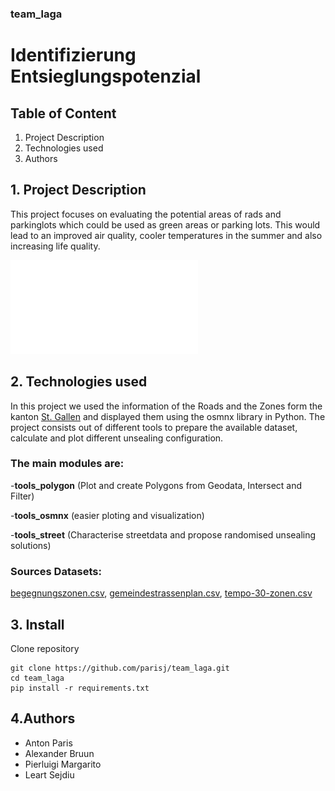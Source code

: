 ### team_laga

# Identifizierung Entsieglungspotenzial

## Table of Content
1. Project Description
2. Technologies used
3. Authors

## 1. Project Description
This project focuses on evaluating the potential areas of rads and parkinglots which could be used as green areas or parking lots.
This would lead to an improved air quality, cooler temperatures in the summer and also increasing life quality.

![Alt text](plots/streets_Plot.pdf "Plot potentential Streets")

## 2. Technologies used
In this project we used the information of the Roads and the Zones form the kanton [St. Gallen](https://daten.sg.ch/) and displayed
them using the osmnx library in Python. The project consists out of different tools to prepare the available dataset, calculate and plot 
different unsealing configuration. 
    
### The main modules are:
    
-**tools_polygon** (Plot and create Polygons from Geodata, Intersect and Filter)
        
-**tools_osmnx** (easier ploting and visualization)
        
-**tools_street** (Characterise streetdata and propose randomised unsealing solutions)
        
    
### Sources Datasets: 
[begegnungszonen.csv](https://daten.sg.ch/explore/dataset/begegnungszonen%40stadt-stgallen/export/?disjunctive.gebiet&dataChart=eyJxdWVyaWVzIjpbeyJjaGFydHMiOlt7InR5cGUiOiJjb2x1bW4iLCJmdW5jIjoiQ09VTlQiLCJzY2llbnRpZmljRGlzcGxheSI6dHJ1ZSwiY29sb3IiOiIjZmYwMDAwIn1dLCJ4QXhpcyI6InJlYWxpc2llcnQiLCJtYXhwb2ludHMiOiIiLCJ0aW1lc2NhbGUiOiJ5ZWFyIiwic29ydCI6IiIsImNvbmZpZyI6eyJkYXRhc2V0IjoiYmVnZWdudW5nc3pvbmVuQHN0YWR0LXN0Z2FsbGVuIiwib3B0aW9ucyI6eyJkaXNqdW5jdGl2ZS5nZWJpZXQiOnRydWV9fX1dLCJkaXNwbGF5TGVnZW5kIjp0cnVlLCJhbGlnbk1vbnRoIjp0cnVlfQ%3D%3D), 
[gemeindestrassenplan.csv](https://daten.sg.ch/explore/dataset/gemeindestrassenplan%40stadt-stgallen/export/?disjunctive.strassenkl&disjunctive.strassenna&disjunctive.strassennr), 
[tempo-30-zonen.csv](https://daten.sg.ch/explore/dataset/tempo-30-zonen%40stadt-stgallen/export/)

## 3. Install
Clone repository 
  
```
git clone https://github.com/parisj/team_laga.git
cd team_laga
pip install -r requirements.txt
```
    
    
## 4.Authors
  - Anton Paris
  - Alexander Bruun
  - Pierluigi Margarito
  - Leart Sejdiu
    
    

